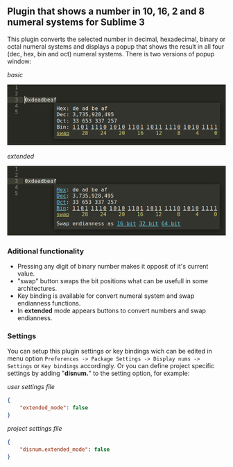 ## Plugin that shows a number in 10, 16, 2 and 8 numeral systems for Sublime 3

This plugin converts the selected number in decimal, hexadecimal, binary or octal numeral systems and displays a popup that shows the result in all four (dec, hex, bin and oct) numeral systems. There is two versions of popup window:

*basic*

![popup example](screenshot_basic.png "popup basic example")

*extended*

![popup example](screenshot_extended.png "popup extended example")

### Aditional functionality
* Pressing any digit of binary number makes it opposit of it's current value.
* "swap" button swaps the bit positions what can be usefull in some architectures.
* Key binding is available for convert numeral system and swap endianness functions.
* In **extended** mode appears buttons to convert numbers and swap endianness.

### Settings
You can setup this plugin settings or key bindings wich can be edited in menu option
`Preferences -> Package Settings -> Display nums -> Settings` or `Key bindings` accordingly.
Or you can define project specific settings by adding "**disnum.**" to the setting option, for example:

*user settings file*
```json
{
	"extended_mode": false
}
```
*project settings file*
```json
{
	"disnum.extended_mode": false
}
```
